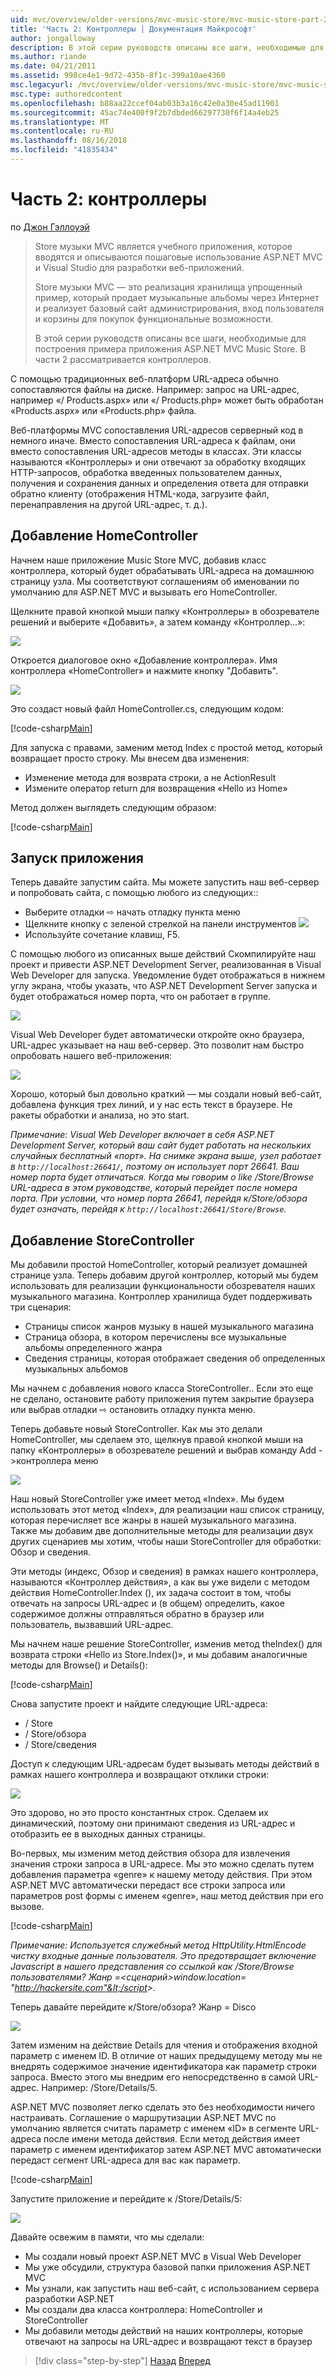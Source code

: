 ```yaml
---
uid: mvc/overview/older-versions/mvc-music-store/mvc-music-store-part-2
title: 'Часть 2: Контроллеры | Документация Майкрософт'
author: jongalloway
description: В этой серии руководств описаны все шаги, необходимые для построения примера приложения ASP.NET MVC Music Store. В части 2 рассматривается контроллеров.
ms.author: riande
ms.date: 04/21/2011
ms.assetid: 998ce4e1-9d72-435b-8f1c-399a10ae4360
msc.legacyurl: /mvc/overview/older-versions/mvc-music-store/mvc-music-store-part-2
msc.type: authoredcontent
ms.openlocfilehash: b88aa22ccef04ab03b3a16c42e0a30e45ad11901
ms.sourcegitcommit: 45ac74e400f9f2b7dbded66297730f6f14a4eb25
ms.translationtype: MT
ms.contentlocale: ru-RU
ms.lasthandoff: 08/16/2018
ms.locfileid: "41835434"
---
```

<a name="part-2-controllers"></a>Часть 2: контроллеры
====================
по [Джон Гэллоуэй](https://github.com/jongalloway)

> Store музыки MVC является учебного приложения, которое вводятся и описываются пошаговые использование ASP.NET MVC и Visual Studio для разработки веб-приложений.  
>   
> Store музыки MVC — это реализация хранилища упрощенный пример, который продает музыкальные альбомы через Интернет и реализует базовый сайт администрирования, вход пользователя и корзины для покупок функциональные возможности.  
>   
> В этой серии руководств описаны все шаги, необходимые для построения примера приложения ASP.NET MVC Music Store. В части 2 рассматривается контроллеров.


С помощью традиционных веб-платформ URL-адреса обычно сопоставляются файлы на диске. Например: запрос на URL-адрес, например «/ Products.aspx» или «/ Products.php» может быть обработан «Products.aspx» или «Products.php» файла.

Веб-платформы MVC сопоставления URL-адресов серверный код в немного иначе. Вместо сопоставления URL-адреса к файлам, они вместо сопоставления URL-адресов методы в классах. Эти классы называются «Контроллеры» и они отвечают за обработку входящих HTTP-запросов, обработка введенных пользователем данных, получения и сохранения данных и определения ответа для отправки обратно клиенту (отображения HTML-кода, загрузите файл, перенаправления на другой URL-адрес, т. д.).

## <a name="adding-a-homecontroller"></a>Добавление HomeController

Начнем наше приложение Music Store MVC, добавив класс контроллера, который будет обрабатывать URL-адреса на домашнюю страницу узла. Мы соответствуют соглашениям об именовании по умолчанию для ASP.NET MVC и вызывать его HomeController.

Щелкните правой кнопкой мыши папку «Контроллеры» в обозревателе решений и выберите «Добавить», а затем команду «Контроллер...»:

![](mvc-music-store-part-2/_static/image1.jpg)

Откроется диалоговое окно «Добавление контроллера». Имя контроллера «HomeController» и нажмите кнопку "Добавить".

![](mvc-music-store-part-2/_static/image1.png)

Это создаст новый файл HomeController.cs, следующим кодом:

[!code-csharp[Main](mvc-music-store-part-2/samples/sample1.cs)]

Для запуска с правами, заменим метод Index с простой метод, который возвращает просто строку. Мы внесем два изменения:

- Изменение метода для возврата строки, а не ActionResult
- Измените оператор return для возвращения «Hello из Home»

Метод должен выглядеть следующим образом:

[!code-csharp[Main](mvc-music-store-part-2/samples/sample2.cs)]

## <a name="running-the-application"></a>Запуск приложения

Теперь давайте запустим сайта. Мы можете запустить наш веб-сервер и попробовать сайта, с помощью любого из следующих::

- Выберите отладки ⇨ начать отладку пункта меню
- Щелкните кнопку с зеленой стрелкой на панели инструментов ![](mvc-music-store-part-2/_static/image2.jpg)
- Используйте сочетание клавиш, F5.

С помощью любого из описанных выше действий Скомпилируйте наш проект и привести ASP.NET Development Server, реализованная в Visual Web Developer для запуска. Уведомление будет отображаться в нижнем углу экрана, чтобы указать, что ASP.NET Development Server запуска и будет отображаться номер порта, что он работает в группе.

![](mvc-music-store-part-2/_static/image2.png)

Visual Web Developer будет автоматически откройте окно браузера, URL-адрес указывает на наш веб-сервер. Это позволит нам быстро опробовать нашего веб-приложения:

![](mvc-music-store-part-2/_static/image3.png)

Хорошо, который был довольно краткий — мы создали новый веб-сайт, добавлена функция трех линий, и у нас есть текст в браузере. Не ракеты обработки и анализа, но это start.

*Примечание: Visual Web Developer включает в себя ASP.NET Development Server, который ваш сайт будет работать на нескольких случайных бесплатный «порт». На снимке экрана выше, узел работает в `http://localhost:26641/`, поэтому он использует порт 26641. Ваш номер порта будет отличаться. Когда мы говорим о like /Store/Browse URL-адреса в этом руководстве, который перейдет после номера порта. При условии, что номер порта 26641, перейдя к/Store/обзора будет означать, перейдя к `http://localhost:26641/Store/Browse`.*

## <a name="adding-a-storecontroller"></a>Добавление StoreController

Мы добавили простой HomeController, который реализует домашней странице узла. Теперь добавим другой контроллер, который мы будем использовать для реализации функциональности обозревателя наших музыкального магазина. Контроллер хранилища будет поддерживать три сценария:

- Страницы список жанров музыку в нашей музыкального магазина
- Страница обзора, в котором перечислены все музыкальные альбомы определенного жанра
- Сведения страницы, которая отображает сведения об определенных музыкальных альбомов

Мы начнем с добавления нового класса StoreController.. Если это еще не сделано, остановите работу приложения путем закрытие браузера или выбрав отладки ⇨ остановить отладку пункта меню.

Теперь добавьте новый StoreController. Как мы это делали HomeController, мы сделаем это, щелкнув правой кнопкой мыши на папку «Контроллеры» в обозревателе решений и выбрав команду Add -&gt;контроллера меню

![](mvc-music-store-part-2/_static/image4.png)

Наш новый StoreController уже имеет метод «Index». Мы будем использовать этот метод «Index», для реализации наш список страницу, которая перечисляет все жанры в нашей музыкального магазина. Также мы добавим две дополнительные методы для реализации двух других сценариев мы хотим, чтобы наши StoreController для обработки: Обзор и сведения.

Эти методы (индекс, Обзор и сведения) в рамках нашего контроллера, называются «Контроллер действия», а как вы уже видели с методом действия HomeController.Index (), их задача состоит в том, чтобы отвечать на запросы URL-адрес и (в общем) определить, какое содержимое должны отправляться обратно в браузер или пользователь, вызвавший URL-адрес.

Мы начнем наше решение StoreController, изменив метод theIndex() для возврата строки «Hello из Store.Index()», и мы добавим аналогичные методы для Browse() и Details():

[!code-csharp[Main](mvc-music-store-part-2/samples/sample3.cs)]

Снова запустите проект и найдите следующие URL-адреса:

- / Store
- / Store/обзора
- / Store/сведения

Доступ к следующим URL-адресам будет вызывать методы действий в рамках нашего контроллера и возвращают отклики строки:

![](mvc-music-store-part-2/_static/image5.png)

Это здорово, но это просто константных строк. Сделаем их динамический, поэтому они принимают сведения из URL-адрес и отобразить ее в выходных данных страницы.

Во-первых, мы изменим метод действия обзора для извлечения значения строки запроса в URL-адресе. Мы это можно сделать путем добавления параметра «genre» к нашему методу действия. При этом ASP.NET MVC автоматически передаст все строки запроса или параметров post формы с именем «genre», наш метод действия при его вызове.

[!code-csharp[Main](mvc-music-store-part-2/samples/sample4.cs)]

*Примечание: Используется служебный метод HttpUtility.HtmlEncode чистку входные данные пользователя. Это предотвращает включение Javascript в нашего представления со ссылкой как /Store/Browse пользователями? Жанр =&lt;сценарий&gt;window.location= "http://hackersite.com"&lt;/script&gt;.*

Теперь давайте перейдите к/Store/обзора? Жанр = Disco

![](mvc-music-store-part-2/_static/image6.png)

Затем изменим на действие Details для чтения и отображения входной параметр с именем ID. В отличие от наших предыдущему методу мы не внедрять содержимое значение идентификатора как параметр строки запроса. Вместо этого мы внедрим его непосредственно в самой URL-адрес. Например: /Store/Details/5.

ASP.NET MVC позволяет легко сделать это без необходимости ничего настраивать. Соглашение о маршрутизации ASP.NET MVC по умолчанию является считать параметр с именем «ID» в сегменте URL-адреса после имени метода действия. Если метод действия имеет параметр с именем идентификатор затем ASP.NET MVC автоматически передаст сегмент URL-адреса для вас как параметр.

[!code-csharp[Main](mvc-music-store-part-2/samples/sample5.cs)]

Запустите приложение и перейдите к /Store/Details/5:

![](mvc-music-store-part-2/_static/image7.png)

Давайте освежим в памяти, что мы сделали:

- Мы создали новый проект ASP.NET MVC в Visual Web Developer
- Мы уже обсудили, структура базовой папки приложения ASP.NET MVC
- Мы узнали, как запустить наш веб-сайт, с использованием сервера разработки ASP.NET
- Мы создали два класса контроллера: HomeController и StoreController
- Мы добавили методы действий на наших контроллеры, которые отвечают на запросы на URL-адрес и возвращают текст в браузер


> [!div class="step-by-step"]
> [Назад](mvc-music-store-part-1.md)
> [Вперед](mvc-music-store-part-3.md)
